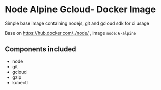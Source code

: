 # Node Alpine Gcloud- Docker Image

Simple base image containing nodejs, git and gcloud sdk for ci usage

Base on https://hub.docker.com/_/node/ , image `node:6-alpine`

## Components included
* node
* git
* gcloud
* gzip
* kubectl
